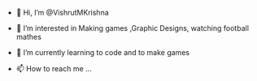 - 👋 Hi, I’m @VishrutMKrishna
- 👀 I’m interested in Making games ,Graphic Designs, watching football mathes
- 🌱 I’m currently learning to code and to make games 

- 📫 How to reach me ...

<!---
VishrutMKrishna/VishrutMKrishna is a ✨ special ✨ repository because its `README.md` (this file) appears on your GitHub profile.
You can click the Preview link to take a look at your changes.
--->

